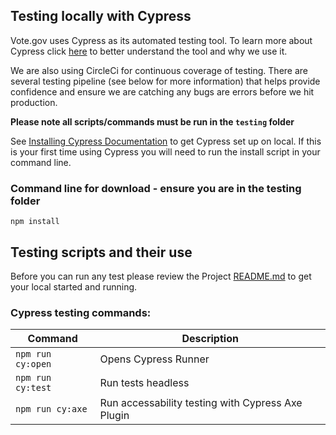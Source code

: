 ## Testing locally with Cypress

Vote.gov uses Cypress as its automated testing tool. To learn more about Cypress click [here](https://docs.cypress.io/guides/overview/why-cypress#What-you-ll-learn) to better understand the tool and why we use it.

We are also using CircleCi for continuous coverage of testing. There are several testing pipeline (see below for more information) that helps provide confidence and ensure we are catching any bugs are errors before we hit production.

__Please note all scripts/commands must be run in the `testing` folder__

See [Installing Cypress Documentation](https://docs.cypress.io/guides/getting-started/installing-cypress#System-requirements) to get Cypress set up on local. If this is your first time using Cypress you will need to run the install script in your command line.

### Command line for download - ensure you are in the testing folder
```
npm install
```

## Testing scripts and their use
Before you can run any test please review the Project [README.md](../README.md) to get your local started and running.

### Cypress testing commands:

| Command     | Description |
| ----------- | ----------- |
| `npm run cy:open`| Opens Cypress Runner|
| `npm run cy:test`   | Run tests headless|
| `npm run cy:axe` | Run accessability testing with Cypress Axe Plugin|
